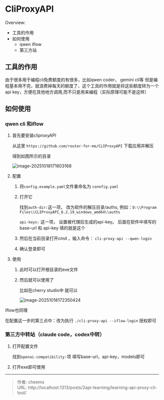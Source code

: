 # CliProxyAPI


Overview:

- 工具的作用
- 如何使用
  - qwen iflow
  - 第三方站

<!--more-->

## 工具的作用

由于很多用于编程cli免费额度的有很多，比如qwen coder， gemini cli等
但是编程基本用不完，就浪费掉每天的额度了，这个工具的作用就是将这些额度转为一个api key，方便在其他地方调用,而不只是用来编程（实际原理可能不是这样）

## 如何使用

### qwen cli 和iflow

1. 首先要安装cliproxyAPI

   从这里 `https://github.com/router-for-me/CLIProxyAPI` 下载应用并解压

   得到如图所示的目录

   ![image-20251018171603168](https://cdn.jsdelivr.net/gh/word1230/hugo-img@main/resources/20251019_bnkKOc.webp)

2. 配置

   1. 将`config.example.yaml`文件重命名为 `connfig.yaml`

   2. 打开它

      找到`auth-dir:`这一项， 改为软件的解压目录/auths, 例如：`D:\\Program Files\\CLIProxyAPI_6.2.19_windows_amd64\\auths`

      `api-keys:` 这一项， 设置被代理后生成的api-key。 后面在软件中填写的base-url 和 api-key 填的就是这个

   3. 然后在当前目录打开cmd ，输入命令： `cli-proxy-api --qwen-login` 

   4. 确认登录即可

3. 使用

   1. 此时可以打开根目录的exe文件

   2. 然后就可以使用了

      比如在cherry studio中 就可以

      ![image-20251018172350424](https://cdn.jsdelivr.net/gh/word1230/hugo-img@main/resources/20251019_6ArDLV.webp)

iflow也同理

在配置这一步的第三点中：改为执行 `./cli-proxy-api --iflow-login` 授权即可



### 第三方中转站（claude code，codex中转）

1. 打开配置文件

   找到`openai-compatibility:`项 填写base-url，api-key，models即可

2. 打开exe即可使用


---

> 作者: cheems  
> URL: http://localhost:1313/posts/2api-learning/learning-api-proxy-cli-tool/  

